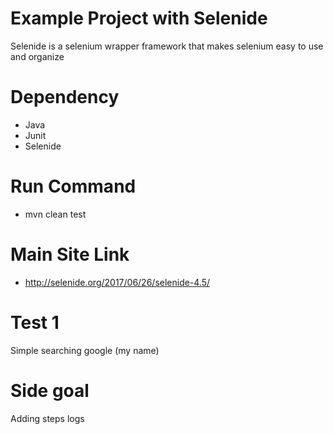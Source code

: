# Example Project with Selenide
Selenide is a selenium wrapper framework that makes selenium easy to use and organize

# Dependency 
- Java 
- Junit
- Selenide

# Run Command 
- mvn clean test 

# Main Site Link  

- http://selenide.org/2017/06/26/selenide-4.5/


# Test 1 
Simple searching google (my name)

# Side goal

Adding steps logs 
